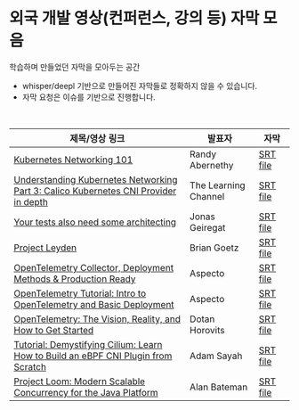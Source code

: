 # 외국 개발 영상(컨퍼런스, 강의 등) 자막 모음

학습하며 만들었던 자막을 모아두는 공간
- whisper/deepl 기반으로 만들어진 자막들로 정확하지 않을 수 있습니다.
- 자막 요청은 이슈를 기반으로 진행합니다.

<br/>

|제목/영상 링크|발표자|자막|
|---|---|---|
[Kubernetes Networking 101](https://youtu.be/cUGXu2tiZMc?si=70StOBqYVq0EK3Qx)|Randy Abernethy|[SRT file](./kubernetes/Kubernetes_Networking_101.srt)|
[Understanding Kubernetes Networking Part 3: Calico Kubernetes CNI Provider in depth](https://youtu.be/vOo__3GqyxM?si=5zcxHrYywxLL2pnH)|The Learning Channel|[SRT file](./kubernetes/Understanding_Kubernetes_Networking_Part3_Calico_Kubernetes_CNI_Provider.srt)|
[Your tests also need some architecting](https://youtu.be/T0p4FAJdYOQ?si=1AhL917gHlkNmqKS)|Jonas Geiregat|[SRT file](./test/Your_tests_also_need_some_architecting.srt)|
[Project Leyden](https://youtu.be/O1Oz2-AXKKM?si=UdW82oCzzzQ2VGdj)|Brian Goetz|[SRT file](./java/Project_Leyden_By_Brian_Goetz.srt)|
[OpenTelemetry Collector, Deployment Methods & Production Ready](https://www.youtube.com/live/L_gjG4BjvSE?si=-Ce37kbWdssqcy6_)|Aspecto|[SRT file](./monitoring/OpenTelemetry_Collector_Deployment_Methods.srt)|
[OpenTelemetry Tutorial: Intro to OpenTelemetry and Basic Deployment](https://www.youtube.com/live/UEwkn0iHDzA?si=OTWHM2QxF8iDzHl7)|Aspecto|[SRT file](./monitoring/OpenTelemetry_Tutorial_Intro_to_OpenTelemetry.srt)|
[OpenTelemetry: The Vision, Reality, and How to Get Started](https://youtu.be/qE1ggEmvz2Y?si=M_4BWGemONOOL1rc)|Dotan Horovits|[SRT file](./monitoring/OpenTelemetry_The_Vision_Reality_and_How_to_Get_Started.srt)|
[Tutorial: Demystifying Cilium: Learn How to Build an eBPF CNI Plugin from Scratch](https://youtu.be/3cqCmtg-TOo?si=RPU1n1N3iup34HLp)|Adam Sayah|[SRT file](./kubernetes/Understanding_Kubernetes_Networking_Part3_Calico_Kubernetes_CNI_Provider.srt)<br/><img width=80/>|
[Project Loom: Modern Scalable Concurrency for the Java Platform](https://youtu.be/XF4XZlPZc_c?si=yrh0FGmwF9-SZehj)|Alan Bateman|[SRT file](./java/Project_Loom:_Modern_Scalable_Concurrency.srt)|

